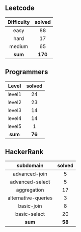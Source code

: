 ## Leetcode
|    Difficulty    | solved |
| :-------------: | :----: |
|easy|88|
|hard|17|
|medium|65|
| **sum** | **170**|

## Programmers
|    Level    | solved |
| :-------------: | :----: |
|level1|24|
|level2|23|
|level3|14|
|level4|14|
|level5|1|
| **sum** | **76**|

## HackerRank
|    subdomain    | solved |
| :-------------: | :----: |
|advanced-join|5|
|advanced-select|5|
|aggregation|17|
|alternative-queries|3|
|basic-join|8|
|basic-select|20|
| **sum** | **58**|

